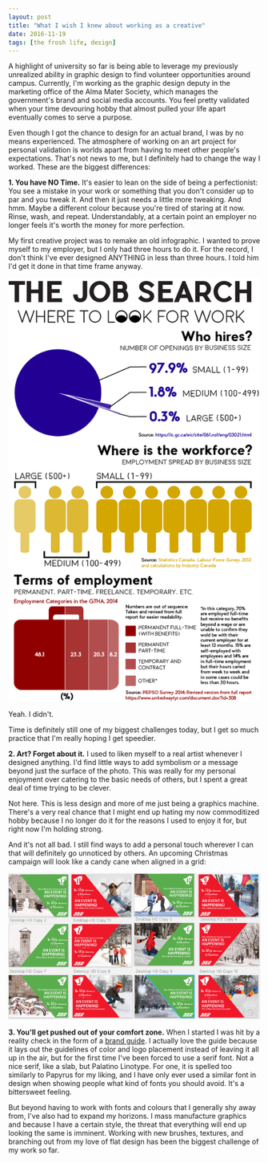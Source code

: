 ```yaml
---
layout: post
title: "What I wish I knew about working as a creative"
date: 2016-11-19
tags: [the frosh life, design]
---
```

A highlight of university so far is being able to leverage my previously unrealized ability in graphic design to find volunteer opportunities around campus. Currently, I'm working as the graphic design deputy in the marketing office of the Alma Mater Society, which manages the government's brand and social media accounts. You feel pretty validated when your time devouring hobby that almost pulled your life apart eventually comes to serve a purpose.

Even though I got the chance to design for an actual brand, I was by no means experienced. The atmosphere of working on an art project for personal validation is worlds apart from having to meet other people's expectations. That's not news to me, but I definitely had to change the way I worked. These are the biggest differences:

**1. You have NO Time.** It's easier to lean on the side of being a perfectionist: You see a mistake in your work or something that you don't consider up to par and you tweak it. And then it just needs a little more tweaking. And hmm. Maybe a different colour because you're tired of staring at it now. Rinse, wash, and repeat. Understandably, at a certain point an employer no longer feels it's worth the money for more perfection.

My first creative project was to remake an old infographic. I wanted to prove myself to my employer, but I only had three hours to do it. For the record, I don't think I've ever designed ANYTHING in less than three hours. I told him I'd get it done in that time frame anyway.

![Job Infographic that took me an hour too long](images/JobInfographic.png)

Yeah. I didn't.

Time is definitely still one of my biggest challenges today, but I get so much practice that I'm really hoping I get speedier.

**2. Art? Forget about it.** I used to liken myself to a real artist whenever I designed anything. I'd find little ways to add symbolism or a message beyond just the surface of the photo. This was really for my personal enjoyment over catering to the basic needs of others, but I spent a great deal of time trying to be clever.

Not here. This is less design and more of me just being a graphics machine. There's a very real chance that I might end up hating my now commoditized hobby because I no longer do it for the reasons I used to enjoy it for, but right now I'm holding strong.

And it's not all bad. I still find ways to add a personal touch wherever I can that will definitely go unnoticed by others. An upcoming Christmas campaign will look like a candy cane when aligned in a grid:

![It'll be our little secret](images/12daysofxmas.png)

**3. You'll get pushed out of your comfort zone.** When I started I was hit by a reality check in the form of a [brand guide](https://myams.org/wp-content/uploads/2015/07/Updated-Visual-Identity-Standards.pdf "The AMS Visual Standards Guide"). I actually love the guide because it lays out the guidelines of color and logo placement instead of leaving it all up in the air, but for the first time I've been forced to use a serif font. Not a nice serif, like a slab, but Palatino Linotype. For one, it is spelled too similarly to Papyrus for my liking, and I have only ever used a similar font in design when showing people what kind of fonts you should avoid. It's a bittersweet feeling.

But beyond having to work with fonts and colours that I generally shy away from, I've also had to expand my horizons. I mass manufacture graphics and because I have a certain style, the threat that everything will end up looking the same is imminent. Working with new brushes, textures, and branching out from my love of flat design has been the biggest challenge of my work so far.
